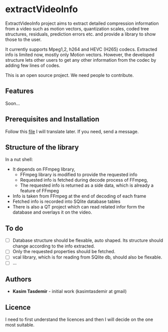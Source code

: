 # extractVideoInfo
ExtractVideoInfo project aims to extract detailed compression information from a video such as motion vectors, quantization scales, coded tree structures, residuals, prediction errors etc. and provide a library to show those to the user. 

It currently supports Mpeg1,2, h264 and HEVC (H265) codecs. Extracted info is limited now, mostly only Motion vectors. However, the developed structure lets other users to get any other information from the codec by adding few lines of codes.

This is an open source project. We need people to contribute.

## Features
Soon...

## Prerequisites and Installation
Follow this [file](https://docs.google.com/document/d/1JhjbeEjnyoMA81fCONBkKB67RoKaeoZ4VYfdGhpFM44/edit?usp=sharing) I will translate later. If you need, send a message.

## Structure of the library
In a nut shell: 
* It depends on FFmpeg library,
  * FFmpeg library is modified to provide the requested info
  * Requested info is fetched during decode process of FFmpeg,
  * The requested info is returned as a side data, which is already a feature of FFmpeg
* Info is taken from FFmpeg at the end of decoding of each frame
* Fetched info is recorded into SQlite database tables
* There is also a QT project which can read related infor form the database and overlays it on the video.

## To do
- [ ] Database structure should be flexable, auto shaped. Its structure should change according to the info extracted.
- [ ] Only the requested properties should be fetched.
- [ ] vcal library, which is for reading from SQlite db, should also be flexable.
- [ ] ...

## Authors
* **Kasim Tasdemir** - initial work (kasimtasdemir at gmail)

## Licence
I need to first understand the licences and then I will decide on the one most suitable.
